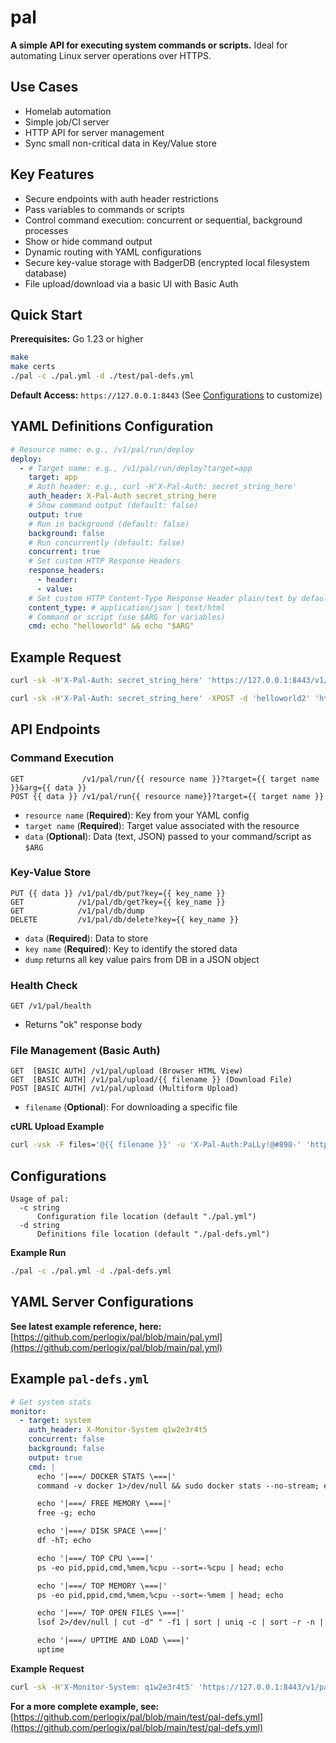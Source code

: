 # pal

**A simple API for executing system commands or scripts.** Ideal for automating Linux server operations over HTTPS.

## Use Cases

- Homelab automation
- Simple job/CI server
- HTTP API for server management
- Sync small non-critical data in Key/Value store

## Key Features

- Secure endpoints with auth header restrictions
- Pass variables to commands or scripts
- Control command execution: concurrent or sequential, background processes
- Show or hide command output
- Dynamic routing with YAML configurations
- Secure key-value storage with BadgerDB (encrypted local filesystem database)
- File upload/download via a basic UI with Basic Auth

## Quick Start

**Prerequisites:** Go 1.23 or higher

```bash
make
make certs
./pal -c ./pal.yml -d ./test/pal-defs.yml
```

**Default Access:** `https://127.0.0.1:8443` (See [Configurations](#configurations) to customize)

## YAML Definitions Configuration

```yaml
# Resource name: e.g., /v1/pal/run/deploy
deploy:
  - # Target name: e.g., /v1/pal/run/deploy?target=app
    target: app
    # Auth header: e.g., curl -H'X-Pal-Auth: secret_string_here'
    auth_header: X-Pal-Auth secret_string_here
    # Show command output (default: false)
    output: true
    # Run in background (default: false)
    background: false
    # Run concurrently (default: false)
    concurrent: true
    # Set custom HTTP Response Headers
    response_headers:
      - header:
      - value:
    # Set custom HTTP Content-Type Response Header plain/text by default
    content_type: # application/json | text/html
    # Command or script (use $ARG for variables)
    cmd: echo "helloworld" && echo "$ARG"
```

## Example Request

```bash
curl -sk -H'X-Pal-Auth: secret_string_here' 'https://127.0.0.1:8443/v1/pal/run/deploy?target=app&arg=helloworld2'

curl -sk -H'X-Pal-Auth: secret_string_here' -XPOST -d 'helloworld2' 'https://127.0.0.1:8443/v1/pal/run/deploy?target=app'
```

## API Endpoints

### Command Execution

```
GET             /v1/pal/run/{{ resource name }}?target={{ target name }}&arg={{ data }}
POST {{ data }} /v1/pal/run{{ resource name}}?target={{ target name }}
```

- `resource name` (**Required**): Key from your YAML config
- `target name` (**Required**): Target value associated with the resource
- `data` (**Optional**): Data (text, JSON) passed to your command/script as `$ARG`

### Key-Value Store

```
PUT {{ data }} /v1/pal/db/put?key={{ key_name }}
GET            /v1/pal/db/get?key={{ key_name }}
GET            /v1/pal/db/dump
DELETE         /v1/pal/db/delete?key={{ key_name }}
```

- `data` (**Required**): Data to store
- `key name` (**Required**): Key to identify the stored data
- `dump` returns all key value pairs from DB in a JSON object

### Health Check

```
GET /v1/pal/health
```

- Returns "ok" response body

### File Management (Basic Auth)

```
GET  [BASIC AUTH] /v1/pal/upload (Browser HTML View)
GET  [BASIC AUTH] /v1/pal/upload/{{ filename }} (Download File)
POST [BASIC AUTH] /v1/pal/upload (Multiform Upload)
```

- `filename` (**Optional**): For downloading a specific file

**cURL Upload Example**

```bash
curl -vsk -F files='@{{ filename }}' -u 'X-Pal-Auth:PaLLy!@#890-' 'https://127.0.0.1:8443/v1/pal/upload'
```

## Configurations

```
Usage of pal:
  -c string
      Configuration file location (default "./pal.yml")
  -d string
      Definitions file location (default "./pal-defs.yml")
```

**Example Run**

```bash
./pal -c ./pal.yml -d ./pal-defs.yml
```

## YAML Server Configurations

**See latest example reference, here:** [https://github.com/perlogix/pal/blob/main/pal.yml](https://github.com/perlogix/pal/blob/main/pal.yml)

## Example `pal-defs.yml`

```yaml
# Get system stats
monitor:
  - target: system
    auth_header: X-Monitor-System q1w2e3r4t5
    concurrent: false
    background: false
    output: true
    cmd: |
      echo '|===/ DOCKER STATS \===|'
      command -v docker 1>/dev/null && sudo docker stats --no-stream; echo

      echo '|===/ FREE MEMORY \===|'
      free -g; echo

      echo '|===/ DISK SPACE \===|'
      df -hT; echo

      echo '|===/ TOP CPU \===|'
      ps -eo pid,ppid,cmd,%mem,%cpu --sort=-%cpu | head; echo

      echo '|===/ TOP MEMORY \===|'
      ps -eo pid,ppid,cmd,%mem,%cpu --sort=-%mem | head; echo

      echo '|===/ TOP OPEN FILES \===|'
      lsof 2>/dev/null | cut -d" " -f1 | sort | uniq -c | sort -r -n | head; echo

      echo '|===/ UPTIME AND LOAD \===|'
      uptime
```

**Example Request**

```bash
curl -sk -H'X-Monitor-System: q1w2e3r4t5' 'https://127.0.0.1:8443/v1/pal/run/monitor?target=system'
```

**For a more complete example, see:** [https://github.com/perlogix/pal/blob/main/test/pal-defs.yml](https://github.com/perlogix/pal/blob/main/test/pal-defs.yml)
